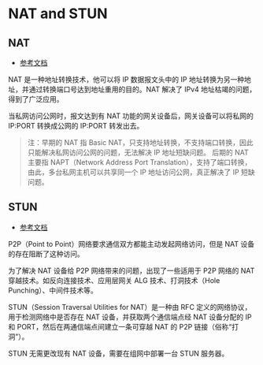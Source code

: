 # NAT and STUN

## NAT

- [参考文档](https://info.support.huawei.com/info-finder/encyclopedia/zh/NAT.html)

NAT 是一种地址转换技术，他可以将 IP 数据报文头中的 IP 地址转换为另一种地址，并通过转换端口号达到地址重用的目的。NAT 解决了 IPv4 地址枯竭的问题，得到了广泛应用。

当私网访问公网时，报文达到有 NAT 功能的网关设备后，网关设备可以将私网的 IP:PORT 转换成公网的 IP:PORT 转发出去。

> 注：早期的 NAT 指 Basic NAT，只支持地址转换，不支持端口转换，因此只能解决私网访问公网的问题，无法解决 IP 地址短缺问题。
> 后期的 NAT 主要指 NAPT（Network Address Port Translation），支持了端口转换，由此，多台私网主机可以共享同一个 IP 地址访问公网，真正解决了 IP 短缺问题。

## STUN

- [参考文档](https://info.support.huawei.com/info-finder/encyclopedia/zh/STUN.html)

P2P（Point to Point）网络要求通信双方都能主动发起网络访问，但是 NAT 设备的存在阻断了这种访问。

为了解决 NAT 设备给 P2P 网络带来的问题，出现了一些适用于 P2P 网络的 NAT 穿越技术。如反向连接技术、应用层网关 ALG 技术、打洞技术（Hole Punching）、中间件技术等。

STUN（Session Traversal Utilities for NAT）是一种由 RFC 定义的网络协议，用于检测网络中是否存在 NAT 设备，并获取两个通信端点经 NAT 设备分配的 IP 和 PORT，然后在两通信端点间建立一条可穿越 NAT 的 P2P 链接（俗称“打洞”）。

STUN 无需更改现有 NAT 设备，需要在组网中部署一台 STUN 服务器。
